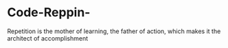 # Code-Reppin-
Repetition is the mother of learning, the father of action, which makes it the architect of accomplishment
